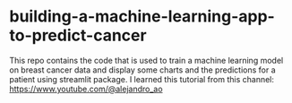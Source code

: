 # building-a-machine-learning-app-to-predict-cancer
This repo contains the code that is used to train a machine learning model on breast cancer data and display some charts and the predictions for a patient using streamlit package. I learned this tutorial from this channel: https://www.youtube.com/@alejandro_ao
